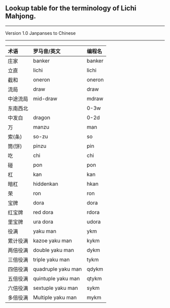 
## Lookup table for the terminology of Lichi Mahjong.

---

Version 1.0 Janpanses to Chinese

---

| 术语   | 罗马音/英文             | 编程名    |
|:-----|:-------------------|:-------|
| 庄家   | banker             | banker |
| 立直   | lichi              | lichi  |
| 截和   | oneron             | oneron |
| 流局   | draw               | draw   |
| 中途流局 | mid-draw           |  mdraw |               
| 东南西北 |                    | 0-3w   |
| 中发白  | dragon             | 0-2d   |
| 万    | manzu              | man    |
| 索(条) | so-zu              | so     |
| 筒(饼) | pinzu              | pin    |
| 吃    | chi                | chi    |
| 碰    | pon                | pon    |
| 杠    | kan                | kan    |
| 暗杠   | hiddenkan          | hkan   |
| 荣    | ron                | ron    |
| 宝牌   | dora               | dora   |
| 红宝牌  | red dora           | rdora  |
| 里宝牌  | ura dora           | udora  |
| 役满   | yaku man           | ykm    |
| 累计役满 | kazoe yaku man     | kykm   |
| 两倍役满 | double yaku man    | dykm   |
| 三倍役满 | triple yaku man    | tykm   |
| 四倍役满 | quadruple yaku man | qdykm  |
| 五倍役满 | quintuple yaku man | qtykm  |
| 六倍役满 | sextuple yaku man  | sykm   |
| 多倍役满 | Multiple yaku man  | mykm   |